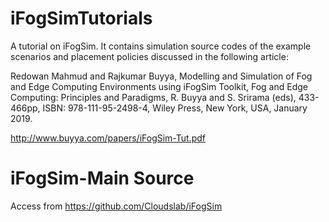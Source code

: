 # iFogSimTutorials
A tutorial on iFogSim. It contains simulation source codes of the example scenarios and placement policies discussed in the following article:

Redowan Mahmud and Rajkumar Buyya, Modelling and Simulation of Fog and Edge Computing Environments using iFogSim Toolkit, Fog and Edge Computing: Principles and Paradigms, R. Buyya and S. Srirama (eds), 433-466pp, ISBN: 978-111-95-2498-4, Wiley Press, New York, USA, January 2019.

http://www.buyya.com/papers/iFogSim-Tut.pdf

# iFogSim-Main Source

Access from <A href="https://github.com/Cloudslab/iFogSim">https://github.com/Cloudslab/iFogSim</A>
